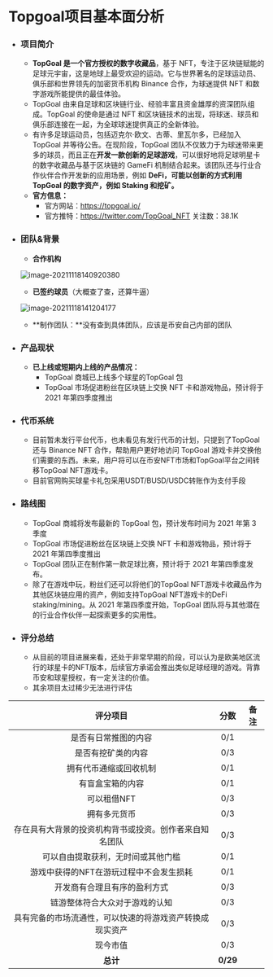 # Topgoal项目基本面分析

- ### 项目简介

  - **TopGoal 是一个官方授权的数字收藏品**，基于 NFT，专注于区块链赋能的足球元宇宙，这是地球上最受欢迎的运动。它与世界著名的足球运动员、俱乐部和世界领先的加密货币机构 Binance 合作，为球迷提供 NFT 和数字游戏所能提供的最佳体验。
  - TopGoal 由来自足球和区块链行业、经验丰富且资金雄厚的资深团队组成。TopGoal 的使命是通过 NFT 和区块链技术的出现，将球迷、球员和俱乐部连接在一起，为全球球迷提供真正的全新体验。
  - 有许多足球运动员，包括迈克尔·欧文、古蒂、里瓦尔多，已经加入 TopGoal 并等待公告。在现阶段，TopGoal 团队不仅致力于为球迷带来更多的球员，而且正在**开发一款创新的足球游戏**，可以很好地将足球明星卡的数字收藏品与基于区块链的 GameFi 机制结合起来。该团队还与行业合作伙伴合作开发新的应用场景，例如 **DeFi，可能以创新的方式利用 TopGoal 的数字资产，例如 Staking 和挖矿。**
  - **官方信息：**
    - 官方网站：https://topgoal.io/
    - 官方推特：https://twitter.com/TopGoal_NFT 关注数：38.1K



- ### 团队&背景

  - **合作机构**

  ![image-20211118140920380](https://i.loli.net/2021/11/18/vehYx5L9zckZwT2.png)

  - **已签约球员**（大概查了查，还算牛逼）

  ![image-20211118141204177](https://i.loli.net/2021/11/18/fnW8yMoUJlZLw5P.png)

  - **制作团队：**没有查到具体团队，应该是币安自己内部的团队



- ### 产品现状

  - **已上线或短期内上线的产品情况：**
    - TopGoal 商城已上线多个球星的TopGoal 包
    - TopGoal 市场促进粉丝在区块链上交换 NFT 卡和游戏物品，预计将于 2021 年第四季度推出

  

- ### 代币系统

  - 目前暂未发行平台代币，也未看见有发行代币的计划，只提到了TopGoal 还与 Binance NFT 合作，帮助用户更好地访问 TopGoal 游戏卡并交换他们需要的东西。未来，用户将可以在币安NFT市场和TopGoal平台之间转移TopGoal NFT游戏卡。
  - 目前官网购买球星卡礼包采用USDT/BUSD/USDC转账作为支付手段

  

- ### 路线图

  - TopGoal 商城将发布最新的 TopGoal 包，预计发布时间为 2021 年第 3 季度
  - TopGoal 市场促进粉丝在区块链上交换 NFT 卡和游戏物品，预计将于 2021 年第四季度推出
  - TopGoal 团队正在制作第一款足球比赛，预计将于 2021 年第四季度发布。
  - 除了在游戏中玩，粉丝们还可以将他们的TopGoal NFT游戏卡收藏品作为其他区块链应用的资产，例如支持TopGoal NFT游戏卡的DeFi staking/mining。从 2021 年第四季度开始，TopGoal 团队将与其他潜在的行业合作伙伴一起探索更多的实用性。



- ### 评分总结

  - 从目前的项目进展来看，还处于非常早期的阶段，可以认为是欧美地区流行的球星卡的NFT版本，后续官方承诺会推出类似足球经理的游戏。背靠币安和球星授权，有一定关注的价值。
  - 其余项目太过稀少无法进行评估

|                         评分项目                         |   分数   | 备注 |
| :------------------------------------------------------: | :------: | :--: |
|                   是否有日常推图的内容                   |   0/1    |      |
|                    是否有挖矿类的内容                    |   0/3    |      |
|                  拥有代币通缩或回收机制                  |   0/1    |      |
|                     有盲盒宝箱的内容                     |   0/1    |      |
|                       可以租借NFT                        |   0/3    |      |
|                       拥有多元货币                       |   0/3    |      |
|  存在具有大背景的投资机构背书或投资。创作者来自知名团队  |   0/3    |      |
|            可以自由提取获利，无时间或其他门槛            |   0/1    |      |
|         游戏中获得的NFT在游玩过程中不会发生损耗          |   0/1    |      |
|               开发商有合理且有序的盈利方式               |   0/3    |      |
|              链游整体符合大众对于游戏的认知              |   0/3    |      |
| 具有完备的市场流通性，可以快速的将游戏资产转换成现实资产 |   0/3    |      |
|                         现今市值                         |   0/3    |      |
|                         **总计**                         | **0/29** |      |